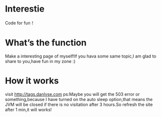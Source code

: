 # Interestie
Code for fun！
# What’s the function
Make a interesting page of myself!If you hava some same topic,I am glad to share to you,have fun in my zone :)
# How it works
visit http://tags.danlvse.com  ps:Maybe you will get the 503 error or something,because I have turned on the auto sleep option,that means the JVM will be closed if there is no visitation after 3 hours.So refresh the site after 1 min,it will works!
